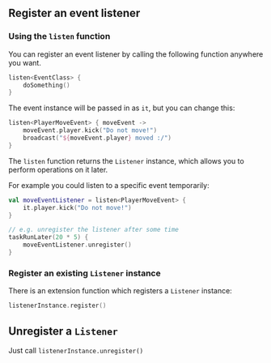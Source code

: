 ## Register an event listener

### Using the `listen` function

You can register an event listener by calling the following function anywhere you want.

```kotlin
listen<EventClass> {
    doSomething()
}
```

The event instance will be passed in as `it`, but you can change this:

```kotlin
listen<PlayerMoveEvent> { moveEvent ->
    moveEvent.player.kick("Do not move!")
    broadcast("${moveEvent.player} moved :/")
}
```

The `listen` function returns the `Listener` instance, which allows you to perform operations on it later.

For example you could listen to a specific event temporarily:

```kotlin
val moveEventListener = listen<PlayerMoveEvent> {
    it.player.kick("Do not move!")
}

// e.g. unregister the listener after some time
taskRunLater(20 * 5) {
    moveEventListener.unregister()
}
```

### Register an existing `Listener` instance

There is an extension function which registers a `Listener` instance:

```kotlin
listenerInstance.register()
```

## Unregister a `Listener`

Just call `listenerInstance.unregister()`
